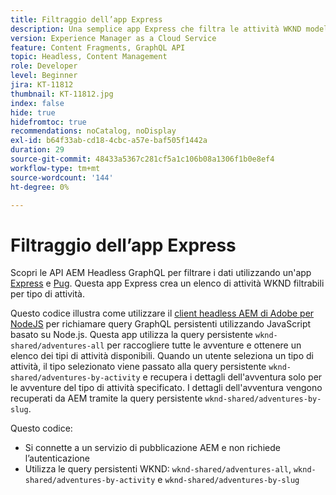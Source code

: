 ```yaml
---
title: Filtraggio dell’app Express
description: Una semplice app Express che filtra le attività WKND modellate utilizzando Frammenti di contenuto.
version: Experience Manager as a Cloud Service
feature: Content Fragments, GraphQL API
topic: Headless, Content Management
role: Developer
level: Beginner
jira: KT-11812
thumbnail: KT-11812.jpg
index: false
hide: true
hidefromtoc: true
recommendations: noCatalog, noDisplay
exl-id: b64f33ab-cd18-4cbc-a57e-baf505f1442a
duration: 29
source-git-commit: 48433a5367c281cf5a1c106b08a1306f1b0e8ef4
workflow-type: tm+mt
source-wordcount: '144'
ht-degree: 0%

---
```


# Filtraggio dell’app Express

Scopri le API AEM Headless GraphQL per filtrare i dati utilizzando un&#39;app [Express](https://expressjs.com/) e [Pug](https://pugjs.org/). Questa app Express crea un elenco di attività WKND filtrabili per tipo di attività.

Questo codice illustra come utilizzare il [client headless AEM di Adobe per NodeJS](https://github.com/adobe/aem-headless-client-nodejs#aem-headless-client-for-nodejs) per richiamare query GraphQL persistenti utilizzando JavaScript basato su Node.js. Questa app utilizza la query persistente `wknd-shared/adventures-all` per raccogliere tutte le avventure e ottenere un elenco dei tipi di attività disponibili. Quando un utente seleziona un tipo di attività, il tipo selezionato viene passato alla query persistente `wknd-shared/adventures-by-activity` e recupera i dettagli dell&#39;avventura solo per le avventure del tipo di attività specificato. I dettagli dell&#39;avventura vengono recuperati da AEM tramite la query persistente `wknd-shared/adventures-by-slug`.

Questo codice:

+ Si connette a un servizio di pubblicazione AEM e non richiede l’autenticazione
+ Utilizza le query persistenti WKND: `wknd-shared/adventures-all`, `wknd-shared/adventures-by-activity` e `wknd-shared/adventures-by-slug`
